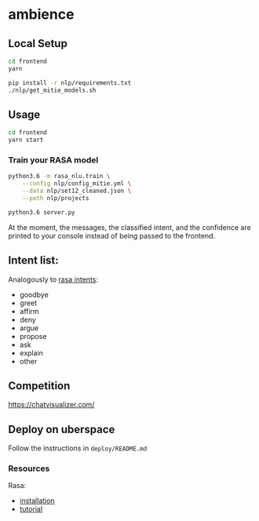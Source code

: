 # ambience

## Local Setup

```bash
cd frontend
yarn
```

```bash
pip install -r nlp/requirements.txt
./nlp/get_mitie_models.sh
```

## Usage

```bash
cd frontend
yarn start
```

### Train your RASA model
```bash
python3.6 -m rasa_nlu.train \
    --config nlp/config_mitie.yml \
    --data nlp/set12_cleaned.json \
    --path nlp/projects

```

```bash
python3.6 server.py
```
At the moment, the messages, the classified intent, and the confidence are
printed to your console instead of being passed to the frontend.

## Intent list:

Analogously to [rasa intents](https://github.com/RasaHQ/rasa_nlu/blob/master/data/examples/rasa/demo-rasa.md):

* goodbye
* greet
* affirm
* deny
* argue
* propose
* ask
* explain
* other

## Competition

https://chatvisualizer.com/

## Deploy on uberspace

Follow the instructions in `deploy/README.md`

### Resources
Rasa:
- [installation](https://nlu.rasa.com/installation.html)
- [tutorial](https://nlu.rasa.com/tutorial.html)
